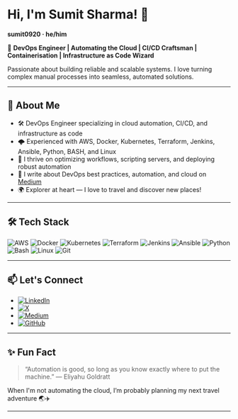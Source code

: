 # Hi, I'm Sumit Sharma! 👋

**sumit0920 · he/him**

🚀 **DevOps Engineer | Automating the Cloud | CI/CD Craftsman | Containerisation | Infrastructure as Code Wizard**
  
Passionate about building reliable and scalable systems. I love turning complex manual processes into seamless, automated solutions.

---

## 💼 About Me

- 🛠️ DevOps Engineer specializing in cloud automation, CI/CD, and infrastructure as code
- 🌩️ Experienced with AWS, Docker, Kubernetes, Terraform, Jenkins, Ansible, Python, BASH, and Linux
- 🔁 I thrive on optimizing workflows, scripting servers, and deploying robust automation
- 📝 I write about DevOps best practices, automation, and cloud on [Medium](https://medium.com/@devopswithsumit)
- 🌍 Explorer at heart — I love to travel and discover new places!

---

## 🛠️ Tech Stack

![AWS](https://img.shields.io/badge/AWS-232F3E?style=flat&logo=amazon-aws&logoColor=white)
![Docker](https://img.shields.io/badge/Docker-2496ED?style=flat&logo=docker&logoColor=white)
![Kubernetes](https://img.shields.io/badge/Kubernetes-326CE5?style=flat&logo=kubernetes&logoColor=white)
![Terraform](https://img.shields.io/badge/Terraform-7B42BC?style=flat&logo=terraform&logoColor=white)
![Jenkins](https://img.shields.io/badge/Jenkins-D24939?style=flat&logo=jenkins&logoColor=white)
![Ansible](https://img.shields.io/badge/Ansible-EE0000?style=flat&logo=ansible&logoColor=white)
![Python](https://img.shields.io/badge/Python-3776AB?style=flat&logo=python&logoColor=white)
![Bash](https://img.shields.io/badge/Bash-4EAA25?style=flat&logo=gnubash&logoColor=white)
![Linux](https://img.shields.io/badge/Linux-FCC624?style=flat&logo=linux&logoColor=black)
![Git](https://img.shields.io/badge/Git-F05032?style=flat&logo=git&logoColor=white)

---

## 📫 Let's Connect

- [![LinkedIn](https://img.shields.io/badge/LinkedIn-0A66C2?style=flat&logo=linkedin&logoColor=white)](https://www.linkedin.com/in/sumitsharma-ss/)
- [![X](https://img.shields.io/badge/X-black?style=flat&logo=twitter&logoColor=white)](https://x.com/sumitsharma_95)
- [![Medium](https://img.shields.io/badge/Medium-12100E?style=flat&logo=medium&logoColor=white)](https://medium.com/@devopswithsumit)
- [![GitHub](https://img.shields.io/badge/GitHub-100000?style=flat&logo=github&logoColor=white)](https://github.com/sumit0920)

---

## ✨ Fun Fact

> “Automation is good, so long as you know exactly where to put the machine.” — Eliyahu Goldratt

When I'm not automating the cloud, I’m probably planning my next travel adventure 🌏✈️

---

<!--
**sumit0920/sumit0920** is a ✨ special ✨ repository because its README.md (this file) appears on your GitHub profile.
-->
